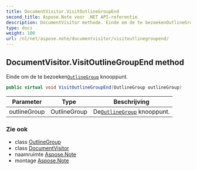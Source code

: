```yaml
---
title: DocumentVisitor.VisitOutlineGroupEnd
second_title: Aspose.Note voor .NET API-referentie
description: DocumentVisitor methode. Einde om de te bezoekenOutlineGroup knooppunt.
type: docs
weight: 100
url: /nl/net/aspose.note/documentvisitor/visitoutlinegroupend/
---
```

## DocumentVisitor.VisitOutlineGroupEnd method

Einde om de te bezoeken[`OutlineGroup`](../../outlinegroup/) knooppunt.

```csharp
public virtual void VisitOutlineGroupEnd(OutlineGroup outlineGroup)
```

| Parameter | Type | Beschrijving |
| --- | --- | --- |
| outlineGroup | OutlineGroup | De[`OutlineGroup`](../../outlinegroup/) knooppunt. |

### Zie ook

* class [OutlineGroup](../../outlinegroup/)
* class [DocumentVisitor](../)
* naamruimte [Aspose.Note](../../documentvisitor/)
* montage [Aspose.Note](../../../)


